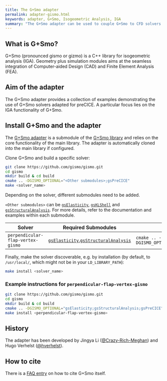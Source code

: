 ```yaml
---
title: The G+Smo adapter
permalink: adapter-gismo.html
keywords: adapter, G+Smo, Isogeometric Analysis, IGA
summary: "The G+Smo adapter can be used to couple G+Smo to CFD solvers for FSI applications or even to couple G+Smo to itself for advanced structural simulations."
---
```


## What is G+Smo?

G+Smo (pronounced gismo or gizmo) is a C++ library for isogeometric analysis (IGA). Geometry plus simulation modules aims at the seamless integration of Computer-aided Design (CAD) and Finite Element Analysis (FEA).

## Aim of the adapter

The G+Smo adapter provides a collection of examples demonstrating the use of G+Smo solvers adapted for preCICE. A particular focus lies on the IGA functionality of G+Smo.

## Install G+Smo and the adapter

The [G+Smo adapter](https://github.com/gismo/gsPreCICE) is a submodule of the [G+Smo library](https://github.com/gismo/gismo) and relies on the core functionality of the main library. The adapter is automatically cloned into the main library if configured.

Clone G+Smo and build a specific solver:

```bash
git clone https://github.com/gismo/gismo.git
cd gismo
mkdir build & cd build
cmake .. -DGISMO_OPTIONAL="<Other submodules>;gsPreCICE"
make <solver_name>
```

Depending on the solver, different submodules need to be added.

`<Other submodules>` can be [`gsElasticity`](https://github.com/gismo/gsElasticity), [`gsKLShell`](https://github.com/gismo/gsKLShell) and [`gsStructuralAnalysis`](https://github.com/gismo/gsStructuralAnalysis). For more details, refer to the documentation and examples within each submodule.

| **Solver**                          | **Required Submodules**                                           | **Configuration**                                |
|------------------------------------|-------------------------------------------------------------------|---------------------------------------------------|
| `perpendicular-flap-vertex-gismo` | [`gsElasticity`](https://github.com/gismo/gsElasticity),[`gsStructuralAnalysis`](https://github.com/gismo/gsStructuralAnalysis)   | `cmake .. -DGISMO_OPTIONAL="gsPreCICE;gsElasticity;gsStructuralAnalysis"`|

Finally, make the solver discoverable, e.g. by installation (by default, to `/usr/local/`, which might not be in your `LD_LIBRARY_PATH`):

```bash
make install <solver_name>
```

### Example instructions for `perpendicular-flap-vertex-gismo`

```bash
git clone https://github.com/gismo/gismo.git
cd gismo
mkdir build & cd build
cmake .. -DGISMO_OPTIONAL="gsElasticity;gsStructuralAnalysis;gsPreCICE"
make install <perpendicular-flap-vertex-gismo>
```

## History

The adapter has been developed by Jingya Li ([@Crazy-Rich-Meghan](https://github.com/Crazy-Rich-Meghan)) and Hugo Verhelst ([@hverhelst](https://github.com/hverhelst)).

## How to cite

There is a [FAQ entry](https://github.com/gismo/gismo/wiki/Frequently-asked-questions#user-content-How_can_I_cite_GSmo_in_a_publicationpresentation_) on how to cite G+Smo itself.
